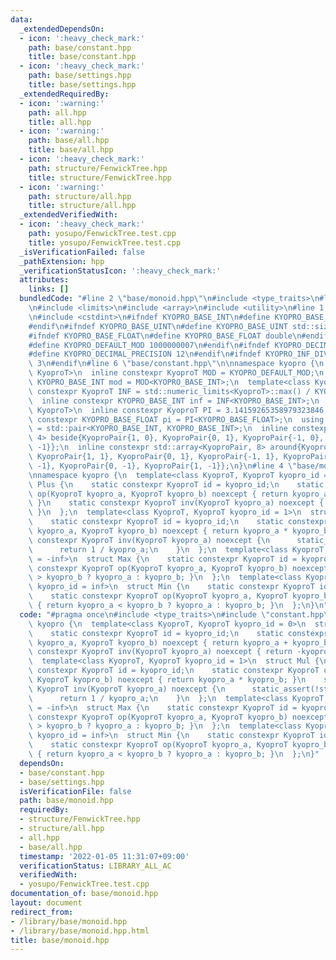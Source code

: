 ```yaml
---
data:
  _extendedDependsOn:
  - icon: ':heavy_check_mark:'
    path: base/constant.hpp
    title: base/constant.hpp
  - icon: ':heavy_check_mark:'
    path: base/settings.hpp
    title: base/settings.hpp
  _extendedRequiredBy:
  - icon: ':warning:'
    path: all.hpp
    title: all.hpp
  - icon: ':warning:'
    path: base/all.hpp
    title: base/all.hpp
  - icon: ':heavy_check_mark:'
    path: structure/FenwickTree.hpp
    title: structure/FenwickTree.hpp
  - icon: ':warning:'
    path: structure/all.hpp
    title: structure/all.hpp
  _extendedVerifiedWith:
  - icon: ':heavy_check_mark:'
    path: yosupo/FenwickTree.test.cpp
    title: yosupo/FenwickTree.test.cpp
  _isVerificationFailed: false
  _pathExtension: hpp
  _verificationStatusIcon: ':heavy_check_mark:'
  attributes:
    links: []
  bundledCode: "#line 2 \"base/monoid.hpp\"\n#include <type_traits>\n#line 2 \"base/constant.hpp\"\
    \n#include <limits>\n#include <array>\n#include <utility>\n#line 1 \"base/settings.hpp\"\
    \n#include <cstdint>\n#ifndef KYOPRO_BASE_INT\n#define KYOPRO_BASE_INT std::int64_t\n\
    #endif\n#ifndef KYOPRO_BASE_UINT\n#define KYOPRO_BASE_UINT std::size_t\n#endif\n\
    #ifndef KYOPRO_BASE_FLOAT\n#define KYOPRO_BASE_FLOAT double\n#endif\n#ifndef KYOPRO_DEFAULT_MOD\n\
    #define KYOPRO_DEFAULT_MOD 1000000007\n#endif\n#ifndef KYOPRO_DECIMAL_PRECISION\n\
    #define KYOPRO_DECIMAL_PRECISION 12\n#endif\n#ifndef KYOPRO_INF_DIV\n#define KYOPRO_INF_DIV\
    \ 3\n#endif\n#line 6 \"base/constant.hpp\"\n\nnamespace kyopro {\n  template<class\
    \ KyoproT>\n  inline constexpr KyoproT MOD = KYOPRO_DEFAULT_MOD;\n  inline constexpr\
    \ KYOPRO_BASE_INT mod = MOD<KYOPRO_BASE_INT>;\n  template<class KyoproT>\n  inline\
    \ constexpr KyoproT INF = std::numeric_limits<KyoproT>::max() / KYOPRO_INF_DIV;\n\
    \  inline constexpr KYOPRO_BASE_INT inf = INF<KYOPRO_BASE_INT>;\n  template<class\
    \ KyoproT>\n  inline constexpr KyoproT PI = 3.14159265358979323846;\n  inline\
    \ constexpr KYOPRO_BASE_FLOAT pi = PI<KYOPRO_BASE_FLOAT>;\n  using KyoproPair\
    \ = std::pair<KYOPRO_BASE_INT, KYOPRO_BASE_INT>;\n  inline constexpr std::array<KyoproPair,\
    \ 4> beside{KyoproPair{1, 0}, KyoproPair{0, 1}, KyoproPair{-1, 0}, KyoproPair{0,\
    \ -1}};\n  inline constexpr std::array<KyoproPair, 8> around{KyoproPair{1, 0},\
    \ KyoproPair{1, 1}, KyoproPair{0, 1}, KyoproPair{-1, 1}, KyoproPair{-1, 0}, KyoproPair{-1,\
    \ -1}, KyoproPair{0, -1}, KyoproPair{1, -1}};\n}\n#line 4 \"base/monoid.hpp\"\n\
    \nnamespace kyopro {\n  template<class KyoproT, KyoproT kyopro_id = 0>\n  struct\
    \ Plus {\n    static constexpr KyoproT id = kyopro_id;\n    static constexpr KyoproT\
    \ op(KyoproT kyopro_a, KyoproT kyopro_b) noexcept { return kyopro_a + kyopro_b;\
    \ }\n    static constexpr KyoproT inv(KyoproT kyopro_a) noexcept { return -kyopro_a;\
    \ }\n  };\n  template<class KyoproT, KyoproT kyopro_id = 1>\n  struct Mul {\n\
    \    static constexpr KyoproT id = kyopro_id;\n    static constexpr KyoproT op(KyoproT\
    \ kyopro_a, KyoproT kyopro_b) noexcept { return kyopro_a * kyopro_b; }\n    static\
    \ constexpr KyoproT inv(KyoproT kyopro_a) noexcept {\n      static_assert(!std::is_integral_v<KyoproT>);\n\
    \      return 1 / kyopro_a;\n    }\n  };\n  template<class KyoproT, KyoproT kyopro_id\
    \ = -inf>\n  struct Max {\n    static constexpr KyoproT id = kyopro_id;\n    static\
    \ constexpr KyoproT op(KyoproT kyopro_a, KyoproT kyopro_b) noexcept { return kyopro_a\
    \ > kyopro_b ? kyopro_a : kyopro_b; }\n  };\n  template<class KyoproT, KyoproT\
    \ kyopro_id = inf>\n  struct Min {\n    static constexpr KyoproT id = kyopro_id;\n\
    \    static constexpr KyoproT op(KyoproT kyopro_a, KyoproT kyopro_b) noexcept\
    \ { return kyopro_a < kyopro_b ? kyopro_a : kyopro_b; }\n  };\n}\n"
  code: "#pragma once\n#include <type_traits>\n#include \"constant.hpp\"\n\nnamespace\
    \ kyopro {\n  template<class KyoproT, KyoproT kyopro_id = 0>\n  struct Plus {\n\
    \    static constexpr KyoproT id = kyopro_id;\n    static constexpr KyoproT op(KyoproT\
    \ kyopro_a, KyoproT kyopro_b) noexcept { return kyopro_a + kyopro_b; }\n    static\
    \ constexpr KyoproT inv(KyoproT kyopro_a) noexcept { return -kyopro_a; }\n  };\n\
    \  template<class KyoproT, KyoproT kyopro_id = 1>\n  struct Mul {\n    static\
    \ constexpr KyoproT id = kyopro_id;\n    static constexpr KyoproT op(KyoproT kyopro_a,\
    \ KyoproT kyopro_b) noexcept { return kyopro_a * kyopro_b; }\n    static constexpr\
    \ KyoproT inv(KyoproT kyopro_a) noexcept {\n      static_assert(!std::is_integral_v<KyoproT>);\n\
    \      return 1 / kyopro_a;\n    }\n  };\n  template<class KyoproT, KyoproT kyopro_id\
    \ = -inf>\n  struct Max {\n    static constexpr KyoproT id = kyopro_id;\n    static\
    \ constexpr KyoproT op(KyoproT kyopro_a, KyoproT kyopro_b) noexcept { return kyopro_a\
    \ > kyopro_b ? kyopro_a : kyopro_b; }\n  };\n  template<class KyoproT, KyoproT\
    \ kyopro_id = inf>\n  struct Min {\n    static constexpr KyoproT id = kyopro_id;\n\
    \    static constexpr KyoproT op(KyoproT kyopro_a, KyoproT kyopro_b) noexcept\
    \ { return kyopro_a < kyopro_b ? kyopro_a : kyopro_b; }\n  };\n}"
  dependsOn:
  - base/constant.hpp
  - base/settings.hpp
  isVerificationFile: false
  path: base/monoid.hpp
  requiredBy:
  - structure/FenwickTree.hpp
  - structure/all.hpp
  - all.hpp
  - base/all.hpp
  timestamp: '2022-01-05 11:31:07+09:00'
  verificationStatus: LIBRARY_ALL_AC
  verifiedWith:
  - yosupo/FenwickTree.test.cpp
documentation_of: base/monoid.hpp
layout: document
redirect_from:
- /library/base/monoid.hpp
- /library/base/monoid.hpp.html
title: base/monoid.hpp
---
```

